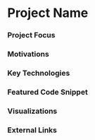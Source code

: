 # Project Name
### Project Focus

### Motivations

### Key Technologies

### Featured Code Snippet

### Visualizations

### External Links
